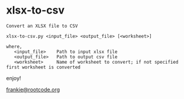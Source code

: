 # xlsx-to-csv

```
Convert an XLSX file to CSV

xlsx-to-csv.py <input_file> <output_file> [<worksheet>]

where,
   <input_file>    Path to input xlsx file
   <output_file>   Path to output csv file
   <worksheet>     Name of worksheet to convert; if not specified first worksheet is converted
```

enjoy!
 
frankie@rootcode.org
